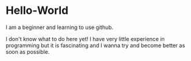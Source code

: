 # Hello-World
I am a beginner and learning to use github.

I don't know what to do here yet! I have very little experience in programming but it is fascinating and I wanna try and become better as soon as possible.
